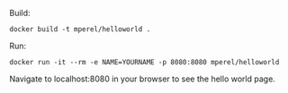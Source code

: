 Build:

```
docker build -t mperel/helloworld .
```

Run:

```
docker run -it --rm -e NAME=YOURNAME -p 8080:8080 mperel/helloworld
```

Navigate to localhost:8080 in your browser to see the hello world page.
